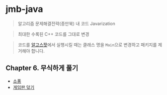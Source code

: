 # jmb-java

> 알고리즘 문제해결전략(종만북) 내 코드 Javarization

> 최대한 수록된 C++ 코드를 그대로 변경

> 코드를 [알고스팟](https://www.algospot.com)에서 실행시킬 때는 클래스 명을 `Main`으로 변경하고 패키지를 제거해야 합니다.

## Chapter 6. 무식하게 풀기

- [소풍](src/main/java/book/jmb/chapter06/Picnic.java)
- [게임판 덮기](src/main/java/book/jmb/chapter06/BoardCover.java)